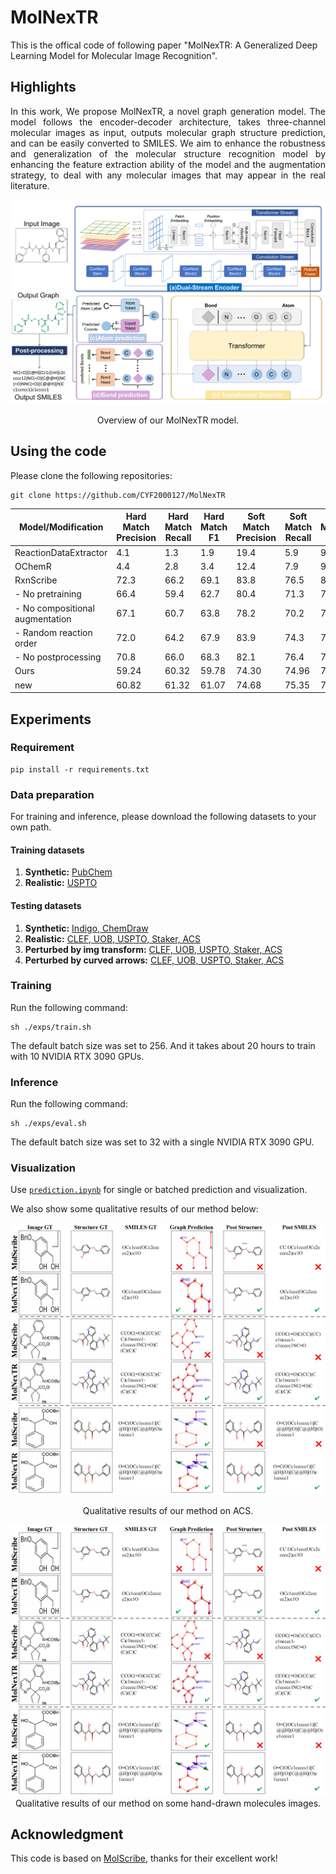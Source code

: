# MolNexTR
This is the offical code of following paper "MolNexTR: A Generalized Deep Learning Model for Molecular Image Recognition".

## Highlights
<p align="justify">
In this work, We propose MolNexTR, a novel graph generation model. The model follows the encoder-decoder architecture, takes three-channel molecular images as input, outputs molecular graph structure prediction, and can be easily converted to SMILES. We aim to enhance the robustness and generalization of the molecular structure recognition model by enhancing the feature extraction ability of the model and the augmentation strategy, to deal with any molecular images that may appear in the real literature.

[comment]: <> ()
![visualization](figure/arch.png)
<div align="center">
Overview of our MolNexTR model.
</div> 

## Using the code
Please clone the following repositories:
```
git clone https://github.com/CYF2000127/MolNexTR
```

| Model/Modification       | Hard Match Precision | Hard Match Recall | Hard Match F1 | Soft Match Precision | Soft Match Recall | Soft Match F1 |
|--------------------------|----------------------|-------------------|---------------|----------------------|-------------------|---------------|
| ReactionDataExtractor    | 4.1                  | 1.3               | 1.9           | 19.4                 | 5.9               | 9.0           |
| OChemR                   | 4.4                  | 2.8               | 3.4           | 12.4                 | 7.9               | 9.6           |
| RxnScribe                | 72.3                 | 66.2              | 69.1          | 83.8                 | 76.5              | 80.0          |
| - No pretraining         | 66.4                 | 59.4              | 62.7          | 80.4                 | 71.3              | 75.5          |
| - No compositional augmentation | 67.1         | 60.7              | 63.8          | 78.2                 | 70.2              | 74.0          |
| - Random reaction order  | 72.0                 | 64.2              | 67.9          | 83.9                 | 74.3              | 78.8          |
| - No postprocessing      | 70.8                 | 66.0              | 68.3          | 82.1                 | 76.4              | 79.1          |
| Ours                     | 59.24                | 60.32             | 59.78         | 74.30                | 74.96             | 74.63         |
| new                      | 60.82                | 61.32             | 61.07         | 74.68                | 75.35             | 75.01         |


## Experiments

### Requirement
```
pip install -r requirements.txt
```

### Data preparation
For training and inference, please download the following datasets to your own path.
#### Training datasets
1. **Synthetic:**  [PubChem](https://www.dropbox.com/s/mxvm5i8139y5cvk/pubchem.zip?dl=0)
2. **Realistic:**  [USPTO](https://www.dropbox.com/s/3podz99nuwagudy/uspto_mol.zip?dl=0)

#### Testing datasets
1. **Synthetic:**  [Indigo, ChemDraw](https://huggingface.co/datasets/CYF200127/MolNexTR/blob/main/synthetic.zip)
2. **Realistic:**  [CLEF, UOB, USPTO, Staker, ACS](https://huggingface.co/datasets/CYF200127/MolNexTR/blob/main/real.zip) 
3. **Perturbed by img transform:** [CLEF, UOB, USPTO, Staker, ACS](https://huggingface.co/datasets/CYF200127/MolNexTR/blob/main/perturb_by_imgtransform.zip)
4. **Perturbed by curved arrows:** [CLEF, UOB, USPTO, Staker, ACS](https://huggingface.co/datasets/CYF200127/MolNexTR/blob/main/perturb_by_arrows.zip)


### Training
Run the following command:
```
sh ./exps/train.sh
```
The default batch size was set to 256. And it takes about 20 hours to train with 10 NVIDIA RTX 3090 GPUs. 

### Inference
Run the following command:
```
sh ./exps/eval.sh
```
The default batch size was set to 32 with a single NVIDIA RTX 3090 GPU.

### Visualization
Use [`prediction.ipynb`](prediction.ipynb) for single or batched prediction and visualization.

We also show some qualitative results of our method below:

![visualization](figure/vs1.png)
<div align="center">
Qualitative results of our method on ACS.

![visualization](figure/vs1.png)
Qualitative results of our method on some hand-drawn molecules images.
</div> 

## Acknowledgment 
This code is based on [MolScribe](https://github.com/thomas0809/MolScribe), thanks for their excellent work!
